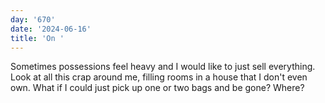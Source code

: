 ```yaml
---
day: '670'
date: '2024-06-16'
title: 'On '
---
```


Sometimes possessions feel heavy and I would like to just sell everything. Look at all this crap around me, filling rooms in a house that I don't even own. What if I could just pick up one or two bags and be gone? Where?
